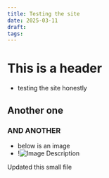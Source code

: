 ```yaml
---
title: Testing the site
date: 2025-03-11
draft: 
tags:
---
```


# This is a header
- testing the site honestly
## Another one
### AND ANOTHER
- below is an image
- !![Image Description](/images/Pasted%20image%2020250311174039.png)

Updated this small file
